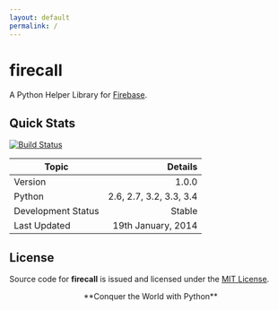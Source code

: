 ```yaml
---
layout: default
permalink: /
---
```


# firecall

A Python Helper Library for [Firebase](https://firebaseio.com/).


## Quick Stats

[![Build Status](https://travis-ci.org/GochoMugo/firecall.svg?branch=master)](https://travis-ci.org/GochoMugo/firecall)

| Topic | Details |
|-------|----------:|
| Version | 1.0.0 |
| Python | 2.6, 2.7, 3.2, 3.3, 3.4 |
| Development Status | Stable |
| Last Updated | 19th January, 2014 |


## License

Source code for **firecall** is issued and licensed under the [MIT License](http://opensource.org/licenses/MIT "OSI Page for MIT License").

<center>**Conquer the World with Python**</center>
